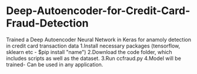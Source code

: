 # Deep-Autoencoder-for-Credit-Card-Fraud-Detection
Trained a Deep Autoencoder Neural Network in Keras for anamoly detection in credit card transaction data
1.Install necessary packages (tensorflow, sklearn etc - $pip install "name")
2.Download the code folder, which includes scripts as well as the dataset.
3.Run ccfraud.py
4.Model will be trained- Can be used in any application.



    
    
    
    


